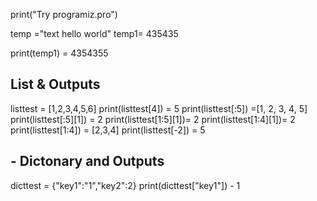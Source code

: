 print("Try programiz.pro")

temp ="text hello world"
temp1= 435435

print(temp1) = 4354355

## List & Outputs
listtest = [1,2,3,4,5,6] 
print(listtest[4]) = 5
print(listtest[:5]) =[1, 2, 3, 4, 5]
print(listtest[:5][1]) = 2
print(listtest[1:5][1])= 2
print(listtest[1:4][1])= 2
print(listtest[1:4]) = [2,3,4]
print(listtest[-2]) = 5 

## - Dictonary and Outputs
dicttest = {"key1":"1","key2":2} 
print(dicttest["key1"]) - 1 